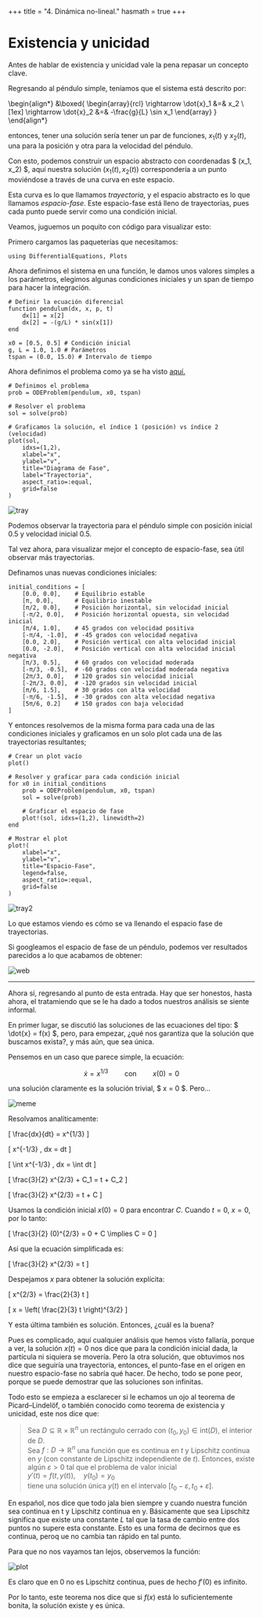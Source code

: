 +++
title = "4. Dinámica no-lineal."
hasmath = true
+++

# Existencia y unicidad

Antes de hablar de existencia y unicidad vale la pena repasar un concepto clave. 

Regresando al péndulo simple, teníamos que el sistema está descrito por:

\begin{align*}
&\boxed{
\begin{array}{rcl}
\rightarrow \dot{x}_1 &=& x_2 \\[1ex]
\rightarrow \dot{x}_2 &=& -\frac{g}{L} \sin x_1
\end{array}
}
\end{align*}

entonces, tener una solución sería tener un par de funciones, $x_1(t)$ y $x_2(t)$, una para la posición y otra para la velocidad del péndulo. 

Con esto, podemos construir un espacio abstracto con coordenadas $ (x_1, x_2) $, aquí nuestra solución $(x_1(t) , x_2(t))$ correspondería a un punto moviéndose a través de una curva en este espacio.

Esta curva es lo que llamamos *trayectoria*, y el espacio abstracto es lo que llamamos *espacio-fase*. Este espacio-fase está lleno de trayectorias, pues cada punto puede servir como una condición inicial.

Veamos, juguemos un poquito con código para visualizar esto:

Primero cargamos las paqueterías que necesitamos:

```
using DifferentialEquations, Plots
```

Ahora definimos el sistema en una función, le damos unos valores simples a los parámetros, elegimos algunas condiciones iniciales y un span de tiempo para hacer la integración. 

```
# Definir la ecuación diferencial
function pendulum(dx, x, p, t)
    dx[1] = x[2]
    dx[2] = -(g/L) * sin(x[1])
end

x0 = [0.5, 0.5] # Condición inicial
g, L = 1.0, 1.0 # Parámetros
tspan = (0.0, 15.0) # Intervalo de tiempo
```

Ahora definimos el problema como ya se ha visto [aquí.](/Ejercicios/oscilador/)

```
# Definimos el problema
prob = ODEProblem(pendulum, x0, tspan)

# Resolver el problema
sol = solve(prob)

# Graficamos la solución, el índice 1 (posición) vs índice 2 (velocidad)
plot(sol, 
    idxs=(1,2), 
    xlabel="x", 
    ylabel="v",
    title="Diagrama de Fase",
    label="Trayectoria",
    aspect_ratio=:equal,
    grid=false
)
```

![tray](/assets/dinamica/tray.png)

Podemos observar la trayectoria para el péndulo simple con posición inicial $0.5$ y velocidad inicial $0.5$.

Tal vez ahora, para visualizar mejor el concepto de espacio-fase, sea útil observar más trayectorias.

Definamos unas nuevas condiciones iniciales:

```
initial_conditions = [
    [0.0, 0.0],    # Equilibrio estable
    [π, 0.0],      # Equilibrio inestable
    [π/2, 0.0],    # Posición horizontal, sin velocidad inicial
    [-π/2, 0.0],   # Posición horizontal opuesta, sin velocidad inicial
    [π/4, 1.0],    # 45 grados con velocidad positiva
    [-π/4, -1.0],  # -45 grados con velocidad negativa
    [0.0, 2.0],    # Posición vertical con alta velocidad inicial
    [0.0, -2.0],   # Posición vertical con alta velocidad inicial negativa
    [π/3, 0.5],    # 60 grados con velocidad moderada
    [-π/3, -0.5],  # -60 grados con velocidad moderada negativa
    [2π/3, 0.0],   # 120 grados sin velocidad inicial
    [-2π/3, 0.0],  # -120 grados sin velocidad inicial
    [π/6, 1.5],    # 30 grados con alta velocidad
    [-π/6, -1.5],  # -30 grados con alta velocidad negativa
    [5π/6, 0.2]    # 150 grados con baja velocidad
]
```

Y entonces resolvemos de la misma forma para cada una de las condiciones iniciales y graficamos en un solo plot cada una de las trayectorias resultantes;

```
# Crear un plot vacío
plot()

# Resolver y graficar para cada condición inicial
for x0 in initial_conditions
    prob = ODEProblem(pendulum, x0, tspan)
    sol = solve(prob)
    
    # Graficar el espacio de fase
    plot!(sol, idxs=(1,2), linewidth=2)
end

# Mostrar el plot
plot!( 
    xlabel="x", 
    ylabel="v",
    title="Espacio-Fase",
    legend=false,
    aspect_ratio=:equal,
    grid=false
)

```

![tray2](/assets/dinamica/tray2.png)

Lo que estamos viendo es cómo se va llenando el espacio fase de trayectorias.

Si googleamos el espacio de fase de un péndulo, podemos ver resultados parecidos a lo que acabamos de obtener:

![web](/assets/dinamica/web.png)

---

Ahora sí, regresando al punto de esta entrada. Hay que ser honestos, hasta ahora, el tratamiendo que se le ha dado a todos nuestros análisis se siente informal.

En primer lugar, se discutió las soluciones de las ecuaciones del tipo: $ \dot{x} = f(x) $, pero, para empezar, ¿qué nos garantiza que la solución que buscamos exista?, y más aún, que sea única. 

Pensemos en un caso que parece simple, la ecuación:

$$
\dot{x} = x^{1/3} \quad\quad \text{con}\quad\quad x(0) = 0
$$

una solución claramente es la solución trivial, $ x = 0 $. Pero...


![meme](/assets/dinamica/canvas.png)

Resolvamos analíticamente:

\[
\frac{dx}{dt} = x^{1/3}
\]


\[
x^{-1/3} \, dx = dt
\]


\[
\int x^{-1/3} \, dx = \int dt
\]


\[
\frac{3}{2} x^{2/3} + C_1 = t + C_2
\]


\[
\frac{3}{2} x^{2/3} = t + C
\]

Usamos la condición inicial $x(0) = 0$ para encontrar $C$. Cuando $t = 0$, $x = 0$, por lo tanto:

\[
\frac{3}{2} (0)^{2/3} = 0 + C \implies C = 0
\]

Así que la ecuación simplificada es:

\[
\frac{3}{2} x^{2/3} = t
\]

Despejamos $x$ para obtener la solución explícita:

\[
x^{2/3} = \frac{2}{3} t
\]

\[
x = \left( \frac{2}{3} t \right)^{3/2}
\]

Y esta última también es solución. Entonces, ¿cuál es la buena?

Pues es complicado, aquí cualquier análisis que hemos visto fallaría, porque a ver, la solución $x(t) = 0$ nos dice que para la condición inicial dada, la partícula ni siquiera se movería. Pero la otra solución, que obtuvimos nos dice que seguiría una trayectoria, entonces, el punto-fase en el origen en nuestro espacio-fase no sabría qué hacer. De hecho, todo se pone peor, porque se puede demostrar que las soluciones son infinitas. 

Todo esto se empieza a esclarecer si le echamos un ojo al teorema de Picard–Lindelöf, o también conocido como teorema de existencia y unicidad, este nos dice que:





> Sea $D \subseteq \mathbb{R} \times \mathbb{R}^n$ un rectángulo cerrado con $(t_0, y_0) \in \text{int}(D)$, el interior de $D$.  
> Sea $f: D \rightarrow \mathbb{R}^n$ una función que es continua en $t$ y Lipschitz continua en $y$ (con constante de Lipschitz independiente de $t$). Entonces, existe algún $\varepsilon > 0$ tal que el problema de valor inicial  
> $y'(t) = f(t, y(t)), \quad y(t_0) = y_0$  
> tiene una solución única $y(t)$ en el intervalo $[t_0 - \varepsilon, t_0 + \varepsilon]$.

En español, nos dice que todo jala bien siempre y cuando nuestra función sea continua en t y Lipschitz continua en y. Básicamente que sea Lipschitz significa que existe una constante $L$ tal que la tasa de cambio entre dos puntos no supere esta constante. Esto es una forma de decirnos que es continua, peroq ue no cambia tan rápido en tal punto.

Para que no nos vayamos tan lejos, observemos la función:


![plot](/assets/dinamica/plot.png)

Es claro que en 0 no es Lipschitz continua, pues de hecho $f'(0)$ es infinito. 

Por lo tanto, este teorema nos dice que si $f(x)$ está lo suficientemente bonita, la solución existe y es única. 

